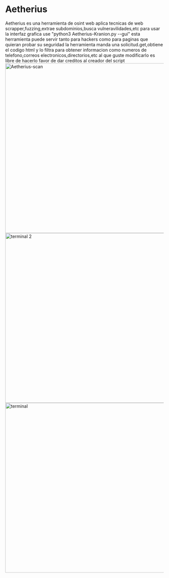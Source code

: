 # Aetherius
Aetherius  es una herramienta de osint web aplica tecnicas de web scrapper,fuzzing,extrae subdominios,busca vulneravilidades,etc
para usar la interfaz grafica use "python3 Aetherius-Kranion.py --gui"
esta herramienta puede servir tanto para hackers como para paginas que quieran probar su seguridad
la herramienta manda una solicitud.get,obtiene el codigo html y lo filtra para obtener informacion como numeros de telefono,correos electronicos,directorios,etc
al que guste modificarlo es libre de hacerlo favor de dar creditos al creador del script
<img width="960" height="540" alt="Aetherius-scan" src="https://github.com/user-attachments/assets/4463057d-2877-4dbe-99e5-6b9560238a1a" />
<img width="960" height="540" alt="terminal 2" src="https://github.com/user-attachments/assets/383ae4b3-8a35-4c36-aab7-152563223d79" />
<img width="960" height="540" alt="terminal" src="https://github.com/user-attachments/assets/826a74e5-ad35-45bf-87ec-baf95bb9041d" />
